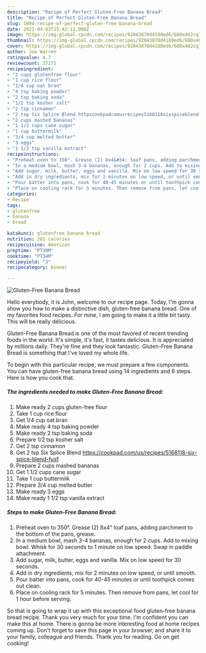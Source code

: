 ```yaml
---
description: "Recipe of Perfect Gluten-Free Banana Bread"
title: "Recipe of Perfect Gluten-Free Banana Bread"
slug: 1094-recipe-of-perfect-gluten-free-banana-bread
date: 2021-04-03T15:42:12.006Z
image: https://img-global.cpcdn.com/recipes/92043870d4180ed6/680x482cq70/gluten-free-banana-bread-recipe-main-photo.jpg
thumbnail: https://img-global.cpcdn.com/recipes/92043870d4180ed6/680x482cq70/gluten-free-banana-bread-recipe-main-photo.jpg
cover: https://img-global.cpcdn.com/recipes/92043870d4180ed6/680x482cq70/gluten-free-banana-bread-recipe-main-photo.jpg
author: Joe Warren
ratingvalue: 4.7
reviewcount: 37171
recipeingredient:
- "2 cups glutenfree flour"
- "1 cup rice flour"
- "1/4 cup oat bran"
- "4 tsp baking powder"
- "2 tsp baking soda"
- "1/2 tsp kosher salt"
- "2 tsp cinnamon"
- "2 tsp Six Splice Blend httpscookpadcomusrecipes5168118sixspiceblendfusf"
- "2 cups mashed bananas"
- "1 1/2 cups cane sugar"
- "1 cup buttermilk"
- "3/4 cup melted butter"
- "3 eggs"
- "1 1/2 tsp vanilla extract"
recipeinstructions:
- "Preheat oven to 350°. Grease (2) 8x4&#34; loaf pans, adding parchment to the bottom of the pans, grease."
- "In a medium bowl, mash 3-4 bananas, enough for 2 cups. Add to mixing bowl. Whisk for 30 seconds to 1 minute on low speed. Swap in paddle attachment."
- "Add sugar, milk, butter, eggs and vanilla. Mix on low speed for 30 seconds."
- "Add in dry ingredients, mix for 2 minutes on low speed, or until smooth."
- "Pour batter into pans, cook for 40-45 minutes or until toothpick comes out clean."
- "Place on cooling rack for 5 minutes. Then remove from pans, let cool for 1 hour before serving."
categories:
- Recipe
tags:
- glutenfree
- banana
- bread

katakunci: glutenfree banana bread 
nutrition: 261 calories
recipecuisine: American
preptime: "PT30M"
cooktime: "PT34M"
recipeyield: "3"
recipecategory: Dinner

---
```



![Gluten-Free Banana Bread](https://img-global.cpcdn.com/recipes/92043870d4180ed6/680x482cq70/gluten-free-banana-bread-recipe-main-photo.jpg)

Hello everybody, it is John, welcome to our recipe page. Today, I'm gonna show you how to make a distinctive dish, gluten-free banana bread. One of my favorites food recipes. For mine, I am going to make it a little bit tasty. This will be really delicious.



Gluten-Free Banana Bread is one of the most favored of recent trending foods in the world. It's simple, it's fast, it tastes delicious. It is appreciated by millions daily. They're fine and they look fantastic. Gluten-Free Banana Bread is something that I've loved my whole life.


To begin with this particular recipe, we must prepare a few components. You can have gluten-free banana bread using 14 ingredients and 6 steps. Here is how you cook that.

<!--inarticleads1-->

##### The ingredients needed to make Gluten-Free Banana Bread:

1. Make ready 2 cups gluten-free flour
1. Take 1 cup rice flour
1. Get 1/4 cup oat bran
1. Make ready 4 tsp baking powder
1. Make ready 2 tsp baking soda
1. Prepare 1/2 tsp kosher salt
1. Get 2 tsp cinnamon
1. Get 2 tsp Six Splice Blend https://cookpad.com/us/recipes/5168118-six-spice-blend-fusf
1. Prepare 2 cups mashed bananas
1. Get 1 1/2 cups cane sugar
1. Take 1 cup buttermilk
1. Prepare 3/4 cup melted butter
1. Make ready 3 eggs
1. Make ready 1 1/2 tsp vanilla extract




<!--inarticleads2-->

##### Steps to make Gluten-Free Banana Bread:

1. Preheat oven to 350°. Grease (2) 8x4&#34; loaf pans, adding parchment to the bottom of the pans, grease.
1. In a medium bowl, mash 3-4 bananas, enough for 2 cups. Add to mixing bowl. Whisk for 30 seconds to 1 minute on low speed. Swap in paddle attachment.
1. Add sugar, milk, butter, eggs and vanilla. Mix on low speed for 30 seconds.
1. Add in dry ingredients, mix for 2 minutes on low speed, or until smooth.
1. Pour batter into pans, cook for 40-45 minutes or until toothpick comes out clean.
1. Place on cooling rack for 5 minutes. Then remove from pans, let cool for 1 hour before serving.




So that is going to wrap it up with this exceptional food gluten-free banana bread recipe. Thank you very much for your time. I'm confident you can make this at home. There is gonna be more interesting food at home recipes coming up. Don't forget to save this page in your browser, and share it to your family, colleague and friends. Thank you for reading. Go on get cooking!

